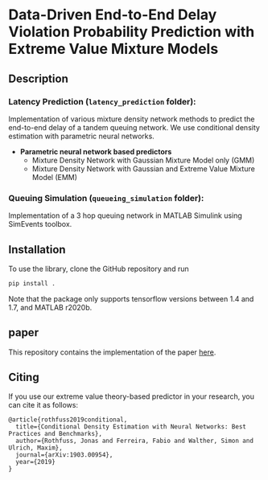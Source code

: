 # Data-Driven End-to-End Delay Violation Probability Prediction with Extreme Value Mixture Models

## Description

### Latency Prediction (`latency_prediction` folder):

Implementation of various mixture density network methods to predict the end-to-end delay of a tandem queuing network. We use conditional density estimation with parametric neural networks.

* **Parametric neural network based predictors**
    * Mixture Density Network with Gaussian Mixture Model only (GMM)
    * Mixture Density Network with Gaussian and Extreme Value Mixture Model (EMM)

### Queuing Simulation (`queueing_simulation` folder):

Implementation of a 3 hop queuing network in MATLAB Simulink using SimEvents toolbox.

## Installation

To use the library, clone the GitHub repository and run 
```bash
pip install .
``` 
Note that the package only supports tensorflow versions between 1.4 and 1.7, and MATLAB r2020b.

## paper
This repository contains the implementation of the paper [here](https://arxiv.org/abs/1903.00954).


## Citing
If you use our extreme value theory-based predictor in your research, you can cite it as follows:

```
@article{rothfuss2019conditional,
  title={Conditional Density Estimation with Neural Networks: Best Practices and Benchmarks},
  author={Rothfuss, Jonas and Ferreira, Fabio and Walther, Simon and Ulrich, Maxim},
  journal={arXiv:1903.00954},
  year={2019}
}

```


